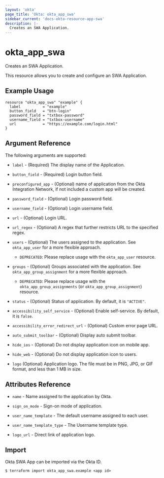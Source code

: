 ```yaml
---
layout: 'okta'
page_title: 'Okta: okta_app_swa'
sidebar_current: 'docs-okta-resource-app-swa'
description: |-
  Creates an SWA Application.
---
```


# okta_app_swa

Creates an SWA Application.

This resource allows you to create and configure an SWA Application.

## Example Usage

```hcl
resource "okta_app_swa" "example" {
  label          = "example"
  button_field   = "btn-login"
  password_field = "txtbox-password"
  username_field = "txtbox-username"
  url            = "https://example.com/login.html"
}
```

## Argument Reference

The following arguments are supported:

- `label` - (Required) The display name of the Application.

- `button_field` - (Required) Login button field.

- `preconfigured_app` - (Optional) name of application from the Okta Integration Network, if not included a custom app will be created.

- `password_field` - (Optional) Login password field.

- `username_field` - (Optional) Login username field.

- `url` - (Optional) Login URL.

- `url_regex` - (Optional) A regex that further restricts URL to the specified regex.

- `users` - (Optional) The users assigned to the application. See `okta_app_user` for a more flexible approach.
  - `DEPRECATED`: Please replace usage with the `okta_app_user` resource.

- `groups` - (Optional) Groups associated with the application. See `okta_app_group_assignment` for a more flexible approach.
  - `DEPRECATED`: Please replace usage with the `okta_app_group_assignments` (or `okta_app_group_assignment`) resource.

- `status` - (Optional) Status of application. By default, it is `"ACTIVE"`.

- `accessibility_self_service` - (Optional) Enable self-service. By default, it is `false`.

- `accessibility_error_redirect_url` - (Optional) Custom error page URL.

- `auto_submit_toolbar` - (Optional) Display auto submit toolbar.

- `hide_ios` - (Optional) Do not display application icon on mobile app.

- `hide_web` - (Optional) Do not display application icon to users.

- `logo` (Optional) Application logo. The file must be in PNG, JPG, or GIF format, and less than 1 MB in size.

## Attributes Reference

- `name` - Name assigned to the application by Okta.

- `sign_on_mode` - Sign-on mode of application.

- `user_name_template` - The default username assigned to each user.

- `user_name_template_type` - The Username template type.

- `logo_url` - Direct link of application logo.

## Import

Okta SWA App can be imported via the Okta ID.

```
$ terraform import okta_app_swa.example <app id>
```
